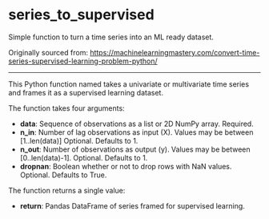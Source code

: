 # series_to_supervised
Simple function to turn a time series into an ML ready dataset.

Originally sourced from:
https://machinelearningmastery.com/convert-time-series-supervised-learning-problem-python/

---

This Python function named takes a univariate or multivariate time series and frames it as a supervised learning dataset.

The function takes four arguments:
* __data__: Sequence of observations as a list or 2D NumPy array. Required.
* __n_in__: Number of lag observations as input (X). Values may be between [1..len(data)] Optional. Defaults to 1.
* __n_out__: Number of observations as output (y). Values may be between [0..len(data)-1]. Optional. Defaults to 1.
* __dropnan__: Boolean whether or not to drop rows with NaN values. Optional. Defaults to True.

The function returns a single value:
* __return__: Pandas DataFrame of series framed for supervised learning.
